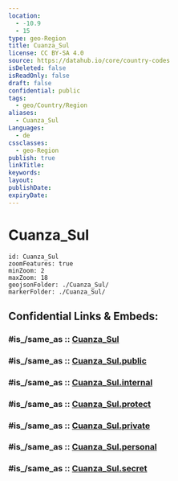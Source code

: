 ```yaml
---
location:
  - -10.9
  - 15
type: geo-Region
title: Cuanza_Sul
license: CC BY-SA 4.0
source: https://datahub.io/core/country-codes
isDeleted: false
isReadOnly: false
draft: false
confidential: public
tags:
  - geo/Country/Region
aliases:
  - Cuanza_Sul
Languages:
  - de
cssclasses:
  - geo-Region
publish: true
linkTitle:
keywords:
layout:
publishDate:
expiryDate:
---
```


# Cuanza_Sul

```leaflet
id: Cuanza_Sul
zoomFeatures: true 
minZoom: 2 
maxZoom: 18
geojsonFolder: ./Cuanza_Sul/
markerFolder: ./Cuanza_Sul/
```


## Confidential Links & Embeds: 

### #is_/same_as :: [Cuanza_Sul](/_Standards/Earth/Continent/Africa/Africa~South/Angola/Provinces~Angola/Cuanza_Sul.md) 

### #is_/same_as :: [Cuanza_Sul.public](/_public/Earth/Continent/Africa/Africa~South/Angola/Provinces~Angola/Cuanza_Sul.public.md) 

### #is_/same_as :: [Cuanza_Sul.internal](/_internal/Earth/Continent/Africa/Africa~South/Angola/Provinces~Angola/Cuanza_Sul.internal.md) 

### #is_/same_as :: [Cuanza_Sul.protect](/_protect/Earth/Continent/Africa/Africa~South/Angola/Provinces~Angola/Cuanza_Sul.protect.md) 

### #is_/same_as :: [Cuanza_Sul.private](/_private/Earth/Continent/Africa/Africa~South/Angola/Provinces~Angola/Cuanza_Sul.private.md) 

### #is_/same_as :: [Cuanza_Sul.personal](/_personal/Earth/Continent/Africa/Africa~South/Angola/Provinces~Angola/Cuanza_Sul.personal.md) 

### #is_/same_as :: [Cuanza_Sul.secret](/_secret/Earth/Continent/Africa/Africa~South/Angola/Provinces~Angola/Cuanza_Sul.secret.md)

